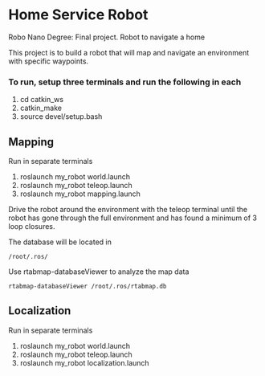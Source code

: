 # Home Service Robot 
Robo Nano Degree: Final project. Robot to navigate a home

This project is to build a robot that will map and navigate an environment with specific waypoints.

### To run, setup three terminals and run the following in each
1. cd catkin_ws
2. catkin_make
3. source devel/setup.bash

## Mapping
Run in separate terminals 
1. roslaunch my_robot world.launch 
2. roslaunch my_robot teleop.launch
3. roslaunch my_robot mapping.launch

Drive the robot around the environment with the teleop terminal until the robot has gone through the full environment and has found a minimum of 3 loop closures. 

The database will be located in 
``` 
/root/.ros/
```

Use rtabmap-databaseViewer to analyze the map data
```
rtabmap-databaseViewer /root/.ros/rtabmap.db
```

## Localization
Run in separate terminals 
1. roslaunch my_robot world.launch 
2. roslaunch my_robot teleop.launch
3. roslaunch my_robot localization.launch

